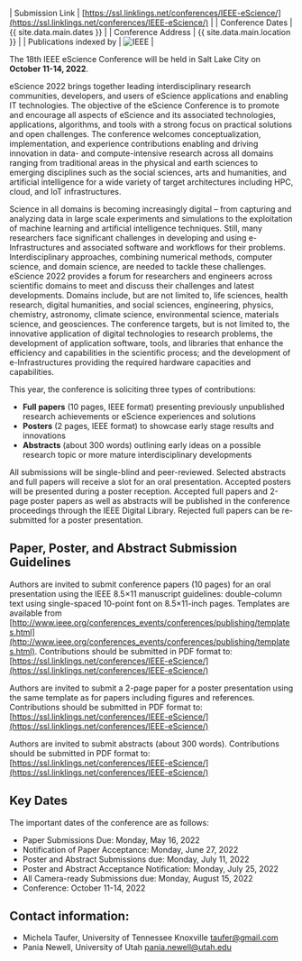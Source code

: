 | Submission Link         | [https://ssl.linklings.net/conferences/IEEE-eScience/](https://ssl.linklings.net/conferences/IEEE-eScience/) |
| Conference Dates        | {{ site.data.main.dates }} |
| Conference Address      | {{ site.data.main.location }} |
| Publications indexed by | <img src="{{ site.baseurl }}/images/ieee.png" alt="IEEE" /> |

The 18th IEEE eScience Conference will be held in Salt Lake City on **October 11-14, 2022**.

eScience 2022 brings together leading interdisciplinary research communities, developers, and users of eScience applications and enabling IT technologies. The objective of the eScience Conference is to promote and encourage all aspects of eScience and its associated technologies, applications, algorithms, and tools with a strong focus on practical solutions and open challenges. The conference welcomes conceptualization, implementation, and experience contributions enabling and driving innovation in data- and compute-intensive research across all domains ranging from traditional areas in the physical and earth sciences to emerging disciplines such as the social sciences, arts and humanities, and artificial intelligence for a wide variety of target architectures including HPC, cloud, and IoT infrastructures.
 
Science in all domains is becoming increasingly digital – from capturing and analyzing data in large scale experiments and simulations to the exploitation of machine learning and artificial intelligence techniques. Still, many researchers face significant challenges in developing and using e-Infrastructures and associated software and workflows for their problems. Interdisciplinary approaches, combining numerical methods, computer science, and domain science, are needed to tackle these challenges. eScience 2022 provides a forum for researchers and engineers across scientific domains to meet and discuss their challenges and latest developments. Domains include, but are not limited to, life sciences, health research, digital humanities, and social sciences, engineering, physics, chemistry, astronomy, climate science, environmental science, materials science, and geosciences. The conference targets, but is not limited to, the innovative application of digital technologies to research problems, the development of application software, tools, and libraries that enhance the efficiency and capabilities in the scientific process; and the development of e-Infrastructures providing the required hardware capacities and capabilities.
 
This year, the conference is soliciting three types of contributions:

- **Full papers** (10 pages, IEEE format) presenting previously unpublished research achievements or eScience experiences and solutions
- **Posters** (2 pages, IEEE format) to showcase early stage results and innovations
- **Abstracts** (about 300 words) outlining early ideas on a possible research topic or more mature interdisciplinary developments

All submissions will be single-blind and peer-reviewed. Selected abstracts and full papers will receive a slot for an oral presentation. Accepted posters will be presented during a poster reception. Accepted full papers and 2-page poster papers as well as abstracts will be published in the conference proceedings through the IEEE Digital Library. Rejected full papers can be re-submitted for a poster presentation. 
 
## Paper, Poster, and Abstract Submission Guidelines
Authors are invited to submit conference papers (10 pages) for an oral presentation using the IEEE 8.5×11 manuscript guidelines: double-column text using single-spaced 10-point font on 8.5×11-inch pages. Templates are available from [http://www.ieee.org/conferences_events/conferences/publishing/templates.html](http://www.ieee.org/conferences_events/conferences/publishing/templates.html).
Contributions should be submitted in PDF format to: [https://ssl.linklings.net/conferences/IEEE-eScience/](https://ssl.linklings.net/conferences/IEEE-eScience/)
 
Authors are invited to submit a 2-page paper for a poster presentation using the same template as for papers including figures and references.
Contributions should be submitted in PDF format to:
[https://ssl.linklings.net/conferences/IEEE-eScience/](https://ssl.linklings.net/conferences/IEEE-eScience/)
 
Authors are invited to submit abstracts (about 300 words). Contributions should be submitted in PDF format to: [https://ssl.linklings.net/conferences/IEEE-eScience/](https://ssl.linklings.net/conferences/IEEE-eScience/)

## Key Dates
 
The important dates of the conference are as follows:
- Paper Submissions Due: Monday, May 16, 2022
- Notification of Paper Acceptance: Monday, June 27, 2022
- Poster and Abstract Submissions due: Monday, July 11, 2022
- Poster and Abstract Acceptance Notification: Monday, July 25, 2022
- All Camera-ready Submissions due: Monday, August 15, 2022
- Conference: October 11-14, 2022 

## Contact information:
- Michela Taufer, University of Tennessee Knoxville <taufer@gmail.com>
- Pania Newell, University of Utah <pania.newell@utah.edu> 
